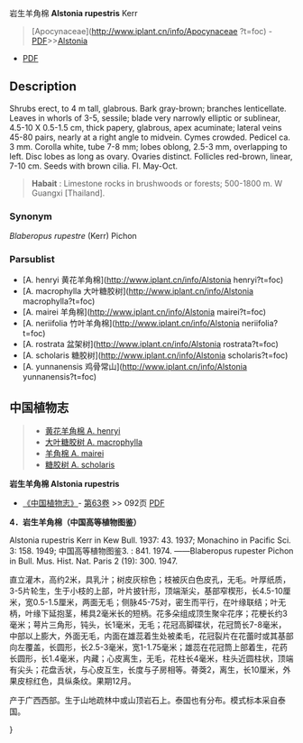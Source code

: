岩生羊角棉 **Alstonia rupestris** Kerr

> [Apocynaceae](http://www.iplant.cn/info/Apocynaceae ?t=foc) - [PDF](http://iplant.cn/foc/pdf/Apocynaceae.pdf)>>[Alstonia](http://www.iplant.cn/info/Alstonia?t=foc)

 - [PDF](http://www.iplant.cn/foc/pdf/Alstonia.pdf)

## Description

Shrubs erect, to 4 m tall, glabrous. Bark gray-brown; branches lenticellate. Leaves in whorls of 3-5, sessile; blade very narrowly elliptic or sublinear, 4.5-10 X 0.5-1.5 cm, thick papery, glabrous, apex acuminate; lateral veins 45-80 pairs, nearly at a right angle to midvein. Cymes crowded. Pedicel ca. 3 mm. Corolla white, tube 7-8 mm; lobes oblong, 2.5-3 mm, overlapping to left. Disc lobes as long as ovary. Ovaries distinct. Follicles red-brown, linear, 7-10 cm. Seeds with brown cilia. Fl. May-Oct.

> **Habait** : 
> Limestone rocks in brushwoods or forests; 500-1800 m. W Guangxi [Thailand].

### Synonym
*Blaberopus rupestre* (Kerr) Pichon

### Parsublist

* [A.  henryi  黄花羊角棉](http://www.iplant.cn/info/Alstonia henryi?t=foc)
* [A.  macrophylla  大叶糖胶树](http://www.iplant.cn/info/Alstonia macrophylla?t=foc)
* [A.  mairei  羊角棉](http://www.iplant.cn/info/Alstonia mairei?t=foc)
* [A.  neriifolia  竹叶羊角棉](http://www.iplant.cn/info/Alstonia neriifolia?t=foc)
* [A.  rostrata  盆架树](http://www.iplant.cn/info/Alstonia rostrata?t=foc)
* [A.  scholaris  糖胶树](http://www.iplant.cn/info/Alstonia scholaris?t=foc)
* [A.  yunnanensis  鸡骨常山](http://www.iplant.cn/info/Alstonia yunnanensis?t=foc)

## 中国植物志

> * [黄花羊角棉  A.  henryi](Alstonia-henryi-黄花羊角棉.md)
> * [大叶糖胶树  A.  macrophylla](Alstonia-macrophylla-大叶糖胶树.md)
> * [羊角棉  A.  mairei](Alstonia-mairei-羊角棉.md)
> * [糖胶树  A.  scholaris](Alstonia-scholaris-糖胶树.md)

**岩生羊角棉 Alstonia rupestris**

* [《中国植物志》](http://www.iplant.cn/frps)- [第63卷](http://www.iplant.cn/frps/vol/63) >> 092页 [PDF](http://www.iplant.cn/frps/pdf/63/092a.pdf)

**4．岩生羊角棉（中国高等植物图鉴）**

Alstonia rupestris Kerr in Kew Bull. 1937: 43. 1937; Monachino in Pacific Sci. 3: 158. 1949; 中国高等植物图鉴3. : 841. 1974. ——Blaberopus rupester Pichon in Bull. Mus. Hist. Nat. Paris 2 (19): 300. 1947.

直立灌木，高约2米，具乳汁；树皮灰棕色；枝被灰白色皮孔，无毛。叶厚纸质， 3-5片轮生，生于小枝的上部，叶片披针形，顶端渐尖，基部窄楔形，长4.5-10厘米，宽0.5-1.5厘米，两面无毛；侧脉45-75对，密生而平行，在叶缘联结；叶无柄，叶缘下延抱茎，稀具2毫米长的短柄。花多朵组成顶生聚伞花序；花梗长约3毫米；萼片三角形，钝头，长1毫米，无毛；花冠高脚碟状，花冠筒长7-8毫米，中部以上膨大，外面无毛，内面在雄蕊着生处被柔毛，花冠裂片在花蕾时或其基部向左覆盖，长圆形，长2.5-3毫米，宽1-1.75毫米；雄蕊在花冠筒上部着生，花药长圆形，长1.4毫米，内藏；心皮离生，无毛，花柱长4毫米，柱头近圆柱状，顶端有尖头；花盘舌状，与心皮互生，长度与子房相等。蓇葖2，离生，长10厘米，外果皮棕红色，具纵条纹。果期12月。

产于广西西部。生于山地疏林中或山顶岩石上。泰国也有分布。模式标本采自泰国。

}